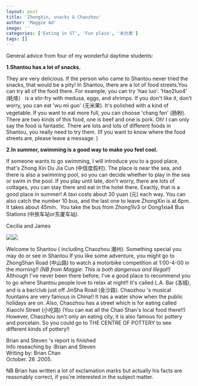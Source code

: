 ```yaml
---
layout: post
title: 'ZhongXin, snacks & Chaozhou'
author: 'Maggie Ad'
image: ''
categories: ['Eating in ST', 'Fun place', '未分类']
tags: []
---
```


General advice from four of my wonderful daytime students:

**1.Shantou has a lot of snacks.**

They are very delicious. If the person who came to Shantou never tried the snacks, that would be a pity! In Shantou, there are a lot of food streets.You can try all of the food there. For example, you can try 'hao luo'. 'Hao2luo4' (蚝烙） is a stir-fry with medusa, eggs, and shrimps. If you don't like it, don't worry, you can eat 'wu mi guo' (无米果). It's polished with a kind of vegetable. If you want to eat more full, you can choose 'chang fen' (肠粉). There are two kinds of this food, one is beef and one is pork. Oh! I can only say the food is fantastic. There are lots and lots of different foods in Shantou, you really need to try them. (If you want to know where the food streets are, please leave a message. )

**2.In summer, swimming is a good way to make you feel cool.**

If someone wants to go swimming, I will introduce you to a good place, that's Zhong Xin Du Jia Cun (中信度假村). The place is near the sea, and there is also a swimming pool, so you can decide whether to play in the sea or swim in the pool. If you play until late, don't worry, there are lots of cottages, you can stay there and eat in the hotel there. Exactly, that is a good place in summer! A taxi costs about 30 yuan (元) each way. You can also catch the number 10 bus, and the last one to leave ZhongXin is at 6pm. It takes about 45min.  You take the bus from Zhong1lv3 or Dong1xia4 Bus Stations (中旅车站or东厦车站). 

Cecilia and James

![](http://static.flickr.com/35/66374639_62f387f94e_m.jpg)![](http://static.flickr.com/25/66374602_10ea1098ed_m.jpg)  
  
  
Welcome to Shantou ( including Chaozhou 潮州). Something special you may do or see in Shantou If you like some adventure, you might go to ZhongShan Road (中山路) to watch a motorbike competition at 1:00-4-00 in the morning!! _(NB from Maggie: This is both dangerous and illegal!)_ Although I've never been there before, I've a good place to recommend you to go where Shantou people love to relax at night!! It's called L.A. Bar (洛城), and is a bar/club just off JinSha Road (金沙路). Chaozhou 's musical fountains are very famous in China!! It has a water show when the public holidays are on. Also, Chaozhou has a street which is for eating called Xiaochi Street (小吃路) (You can eat all the Chao Shan's local food there!!) However, Chaozhou isn't only an eating city, it is also famous for pottery and porcelain. So you could go to THE CENTRE OF POTTERY to see different kinds of pottery!!

Brian and Steven 's report is finished  
Info reseaching by :Brian and Steven  
Writing by: Brian Chan  
October. 26 .2005.

NB Brian has written a lot of exclamation marks but actually his facts are reasonably correct, if you're interested in the subject matter.